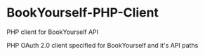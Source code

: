 BookYourself-PHP-Client
=======================

PHP client for BookYourself API

PHP OAuth 2.0 client specified for BookYourself and it's API paths
